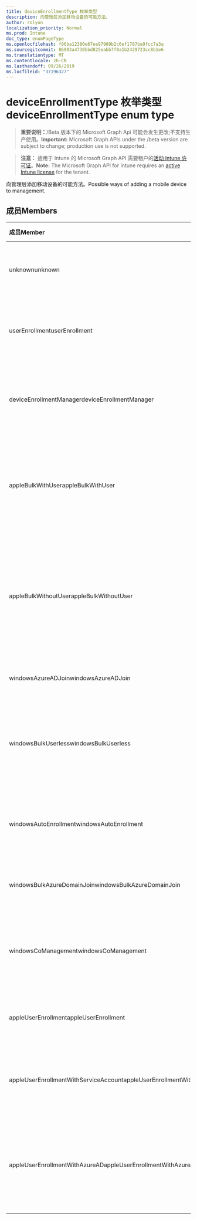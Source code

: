 ```yaml
---
title: deviceEnrollmentType 枚举类型
description: 向管理层添加移动设备的可能方法。
author: rolyon
localization_priority: Normal
ms.prod: Intune
doc_type: enumPageType
ms.openlocfilehash: f96ba12380e67ee97909b2c6ef1787ba9fcc7a3a
ms.sourcegitcommit: 86903a4730bbd825eabb7f0a1b2429723cc8b1e6
ms.translationtype: MT
ms.contentlocale: zh-CN
ms.lasthandoff: 09/26/2019
ms.locfileid: "37196327"
---
```

# <a name="deviceenrollmenttype-enum-type"></a><span data-ttu-id="9c251-103">deviceEnrollmentType 枚举类型</span><span class="sxs-lookup"><span data-stu-id="9c251-103">deviceEnrollmentType enum type</span></span>

> <span data-ttu-id="9c251-104">**重要说明：**/Beta 版本下的 Microsoft Graph Api 可能会发生更改;不支持生产使用。</span><span class="sxs-lookup"><span data-stu-id="9c251-104">**Important:** Microsoft Graph APIs under the /beta version are subject to change; production use is not supported.</span></span>

> <span data-ttu-id="9c251-105">**注意：** 适用于 Intune 的 Microsoft Graph API 需要租户的[活动 Intune 许可证](https://go.microsoft.com/fwlink/?linkid=839381)。</span><span class="sxs-lookup"><span data-stu-id="9c251-105">**Note:** The Microsoft Graph API for Intune requires an [active Intune license](https://go.microsoft.com/fwlink/?linkid=839381) for the tenant.</span></span>

<span data-ttu-id="9c251-106">向管理层添加移动设备的可能方法。</span><span class="sxs-lookup"><span data-stu-id="9c251-106">Possible ways of adding a mobile device to management.</span></span>

## <a name="members"></a><span data-ttu-id="9c251-107">成员</span><span class="sxs-lookup"><span data-stu-id="9c251-107">Members</span></span>
|<span data-ttu-id="9c251-108">成员</span><span class="sxs-lookup"><span data-stu-id="9c251-108">Member</span></span>|<span data-ttu-id="9c251-109">值</span><span class="sxs-lookup"><span data-stu-id="9c251-109">Value</span></span>|<span data-ttu-id="9c251-110">说明</span><span class="sxs-lookup"><span data-stu-id="9c251-110">Description</span></span>|
|:---|:---|:---|
|<span data-ttu-id="9c251-111">unknown</span><span class="sxs-lookup"><span data-stu-id="9c251-111">unknown</span></span>|<span data-ttu-id="9c251-112">0</span><span class="sxs-lookup"><span data-stu-id="9c251-112">0</span></span>|<span data-ttu-id="9c251-113">默认值，未收集注册类型。</span><span class="sxs-lookup"><span data-stu-id="9c251-113">Default value, enrollment type was not collected.</span></span>|
|<span data-ttu-id="9c251-114">userEnrollment</span><span class="sxs-lookup"><span data-stu-id="9c251-114">userEnrollment</span></span>|<span data-ttu-id="9c251-115">1</span><span class="sxs-lookup"><span data-stu-id="9c251-115">1</span></span>|<span data-ttu-id="9c251-116">通过 BYOD 通道的用户驱动的注册。</span><span class="sxs-lookup"><span data-stu-id="9c251-116">User driven enrollment through BYOD channel.</span></span>|
|<span data-ttu-id="9c251-117">deviceEnrollmentManager</span><span class="sxs-lookup"><span data-stu-id="9c251-117">deviceEnrollmentManager</span></span>|<span data-ttu-id="9c251-118">双面</span><span class="sxs-lookup"><span data-stu-id="9c251-118">2</span></span>|<span data-ttu-id="9c251-119">具有设备注册管理员帐户的用户注册。</span><span class="sxs-lookup"><span data-stu-id="9c251-119">User enrollment with a device enrollment manager account.</span></span>|
|<span data-ttu-id="9c251-120">appleBulkWithUser</span><span class="sxs-lookup"><span data-stu-id="9c251-120">appleBulkWithUser</span></span>|<span data-ttu-id="9c251-121">第三章</span><span class="sxs-lookup"><span data-stu-id="9c251-121">3</span></span>|<span data-ttu-id="9c251-122">使用用户质询的 Apple 批量注册。</span><span class="sxs-lookup"><span data-stu-id="9c251-122">Apple bulk enrollment with user challenge.</span></span> <span data-ttu-id="9c251-123">（DEP、Apple 配置器）</span><span class="sxs-lookup"><span data-stu-id="9c251-123">(DEP, Apple Configurator)</span></span>|
|<span data-ttu-id="9c251-124">appleBulkWithoutUser</span><span class="sxs-lookup"><span data-stu-id="9c251-124">appleBulkWithoutUser</span></span>|<span data-ttu-id="9c251-125">4</span><span class="sxs-lookup"><span data-stu-id="9c251-125">4</span></span>|<span data-ttu-id="9c251-126">没有用户质询的 Apple 批量注册。</span><span class="sxs-lookup"><span data-stu-id="9c251-126">Apple bulk enrollment without user challenge.</span></span> <span data-ttu-id="9c251-127">（DEP、Apple 配置器、移动配置）</span><span class="sxs-lookup"><span data-stu-id="9c251-127">(DEP, Apple Configurator, Mobile Config)</span></span>|
|<span data-ttu-id="9c251-128">windowsAzureADJoin</span><span class="sxs-lookup"><span data-stu-id="9c251-128">windowsAzureADJoin</span></span>|<span data-ttu-id="9c251-129">5</span><span class="sxs-lookup"><span data-stu-id="9c251-129">5</span></span>|<span data-ttu-id="9c251-130">Windows 10 Azure AD 加入。</span><span class="sxs-lookup"><span data-stu-id="9c251-130">Windows 10 Azure AD Join.</span></span>|
|<span data-ttu-id="9c251-131">windowsBulkUserless</span><span class="sxs-lookup"><span data-stu-id="9c251-131">windowsBulkUserless</span></span>|<span data-ttu-id="9c251-132">型</span><span class="sxs-lookup"><span data-stu-id="9c251-132">6</span></span>|<span data-ttu-id="9c251-133">通过带证书的 ICD 通过 ICD 进行的 Windows 10 批量注册。</span><span class="sxs-lookup"><span data-stu-id="9c251-133">Windows 10 Bulk enrollment through ICD with certificate.</span></span>|
|<span data-ttu-id="9c251-134">windowsAutoEnrollment</span><span class="sxs-lookup"><span data-stu-id="9c251-134">windowsAutoEnrollment</span></span>|<span data-ttu-id="9c251-135">步</span><span class="sxs-lookup"><span data-stu-id="9c251-135">7</span></span>|<span data-ttu-id="9c251-136">Windows 10 自动注册。</span><span class="sxs-lookup"><span data-stu-id="9c251-136">Windows 10 automatic enrollment.</span></span> <span data-ttu-id="9c251-137">（添加工作帐户）</span><span class="sxs-lookup"><span data-stu-id="9c251-137">(Add work account)</span></span>|
|<span data-ttu-id="9c251-138">windowsBulkAzureDomainJoin</span><span class="sxs-lookup"><span data-stu-id="9c251-138">windowsBulkAzureDomainJoin</span></span>|<span data-ttu-id="9c251-139">utf-8</span><span class="sxs-lookup"><span data-stu-id="9c251-139">8</span></span>|<span data-ttu-id="9c251-140">Windows 10 批量 Azure AD 加入。</span><span class="sxs-lookup"><span data-stu-id="9c251-140">Windows 10 bulk Azure AD Join.</span></span>|
|<span data-ttu-id="9c251-141">windowsCoManagement</span><span class="sxs-lookup"><span data-stu-id="9c251-141">windowsCoManagement</span></span>|<span data-ttu-id="9c251-142">第</span><span class="sxs-lookup"><span data-stu-id="9c251-142">9</span></span>|<span data-ttu-id="9c251-143">由 AutoPilot 或组策略触发的 Windows 10 协同管理。</span><span class="sxs-lookup"><span data-stu-id="9c251-143">Windows 10 Co-Management triggered by AutoPilot or Group Policy.</span></span>|
|<span data-ttu-id="9c251-144">appleUserEnrollment</span><span class="sxs-lookup"><span data-stu-id="9c251-144">appleUserEnrollment</span></span>|<span data-ttu-id="9c251-145">11x17</span><span class="sxs-lookup"><span data-stu-id="9c251-145">11</span></span>|<span data-ttu-id="9c251-146">由 Apple 用户注册管理的设备</span><span class="sxs-lookup"><span data-stu-id="9c251-146">Device managed by Apple user enrollment</span></span>|
|<span data-ttu-id="9c251-147">appleUserEnrollmentWithServiceAccount</span><span class="sxs-lookup"><span data-stu-id="9c251-147">appleUserEnrollmentWithServiceAccount</span></span>|<span data-ttu-id="9c251-148">12</span><span class="sxs-lookup"><span data-stu-id="9c251-148">12</span></span>|<span data-ttu-id="9c251-149">由 Apple 用户使用服务帐户进行注册管理的设备</span><span class="sxs-lookup"><span data-stu-id="9c251-149">Device managed by Apple user enrollment with service account</span></span>|
|<span data-ttu-id="9c251-150">appleUserEnrollmentWithAzureAD</span><span class="sxs-lookup"><span data-stu-id="9c251-150">appleUserEnrollmentWithAzureAD</span></span>|<span data-ttu-id="9c251-151">13</span><span class="sxs-lookup"><span data-stu-id="9c251-151">13</span></span>|<span data-ttu-id="9c251-152">由使用 Azure active directory 的 Apple 用户注册管理的设备</span><span class="sxs-lookup"><span data-stu-id="9c251-152">Device managed by Apple user enrollment with Azure active directory</span></span>|



